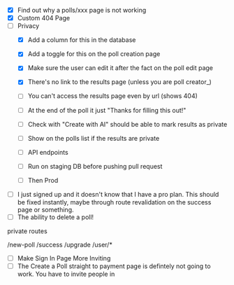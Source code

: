 - [x] Find out why a polls/xxx page is not working
- [x] Custom 404 Page
- [ ] Privacy
  - [x] Add a column for this in the database
  - [x] Add a toggle for this on the poll creation page
  - [x] Make sure the user can edit it after the fact on the poll edit page
  - [x] There's no link to the results page (unless you are poll creator_)
  - [ ] You can't access the results page even by url (shows 404)
  - [ ] At the end of the poll it just "Thanks for filling this out!"
  - [ ] Check with "Create with AI" should be able to mark results as private
  - [ ] Show on the polls list if the results are private
  - [ ] API endpoints
  - [ ] Run on staging DB before pushing pull request
  - [ ] Then Prod


- [ ] I just signed up and it doesn't know that I have a pro plan. This should be fixed instantly, maybe through route revalidation on the success page or something.
- [ ] The ability to delete a poll!

private routes

/new-poll
/success
/upgrade
/user/*

- [ ] Make Sign In Page More Inviting
- [ ] The Create a Poll straight to payment page is defintely not going to work. You have to invite people in